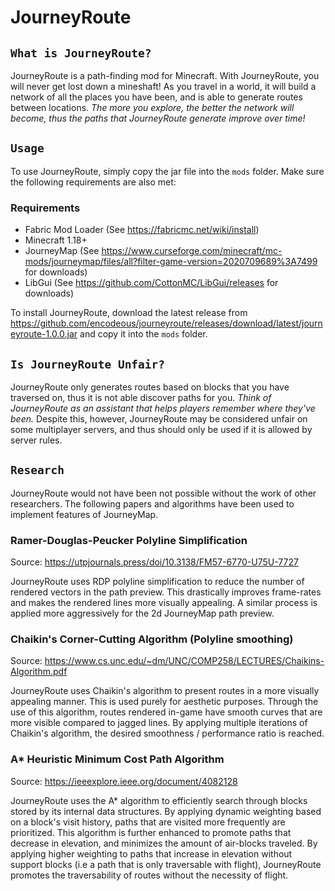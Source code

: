 # JourneyRoute

## `What is JourneyRoute?`

JourneyRoute is a path-finding mod for Minecraft. With JourneyRoute, you will never get lost down a mineshaft! As you travel in a world, it will build a network of all the places you have been, and is able to generate routes between locations. *The more you explore, the better the network will become, thus the paths that JourneyRoute generate improve over time!*

## `Usage`

To use JourneyRoute, simply copy the jar file into the `mods` folder. Make sure the following requirements are also met:

### Requirements

- Fabric Mod Loader (See <https://fabricmc.net/wiki/install>)
- Minecraft 1.18+
- JourneyMap (See <https://www.curseforge.com/minecraft/mc-mods/journeymap/files/all?filter-game-version=2020709689%3A7499> for downloads)
- LibGui (See <https://github.com/CottonMC/LibGui/releases> for downloads)

To install JourneyRoute, download the latest release from <https://github.com/encodeous/journeyroute/releases/download/latest/journeyroute-1.0.0.jar> and copy it into the `mods` folder.

## `Is JourneyRoute Unfair?`

JourneyRoute only generates routes based on blocks that you have traversed on, thus it is not able discover paths for you. *Think of JourneyRoute as an assistant that helps players remember where they've been.* Despite this, however, JourneyRoute may be considered unfair on some multiplayer servers, and thus should only be used if it is allowed by server rules.

## `Research`

JourneyRoute would not have been not possible without the work of other researchers. The following papers and algorithms have been used to implement features of JourneyMap.

### Ramer-Douglas-Peucker Polyline Simplification

Source: <https://utpjournals.press/doi/10.3138/FM57-6770-U75U-7727>

JourneyRoute uses RDP polyline simplification to reduce the number of rendered vectors in the path preview. This drastically improves frame-rates and makes the rendered lines more visually appealing. A similar process is applied more aggressively for the 2d JourneyMap path preview.

### Chaikin's Corner-Cutting Algorithm (Polyline smoothing)

Source: <https://www.cs.unc.edu/~dm/UNC/COMP258/LECTURES/Chaikins-Algorithm.pdf>

JourneyRoute uses Chaikin's algorithm to present routes in a more visually appealing manner. This is used purely for aesthetic purposes. Through the use of this algorithm, routes rendered in-game have smooth curves that are more visible compared to jagged lines. By applying multiple iterations of Chaikin's algorithm, the desired smoothness / performance ratio is reached.

### A* Heuristic Minimum Cost Path Algorithm

Source: <https://ieeexplore.ieee.org/document/4082128>

JourneyRoute uses the A* algorithm to efficiently search through blocks stored by its internal data structures. By applying dynamic weighting based on a block's visit history, paths that are visited more frequently are prioritized. This algorithm is further enhanced to promote paths that decrease in elevation, and minimizes the amount of air-blocks traveled. By applying higher weighting to paths that increase in elevation without support blocks (i.e a path that is only traversable with flight), JourneyRoute promotes the traversability of routes without the necessity of flight.
